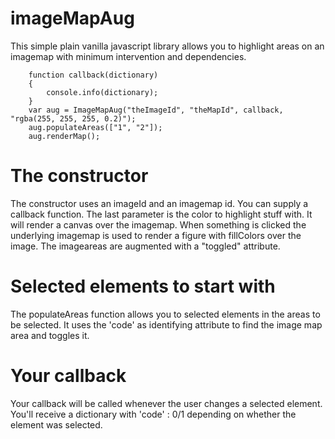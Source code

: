 # imageMapAug

This simple plain vanilla javascript library allows you to highlight areas on an imagemap with minimum intervention and dependencies.


```   
    function callback(dictionary)
    {
        console.info(dictionary);
    }
    var aug = ImageMapAug("theImageId", "theMapId", callback, "rgba(255, 255, 255, 0.2)");
    aug.populateAreas(["1", "2"]);
    aug.renderMap();
```    

# The constructor 
 The constructor uses an imageId and an imagemap id. You can supply a callback function. The last parameter is the color to highlight stuff with. 
 It will render a canvas over the imagemap.
 When something is clicked the underlying imagemap is used to render a figure with fillColors over the image.
 The imageareas are augmented with a "toggled" attribute.
 
# Selected elements to start with

The populateAreas function allows you to selected elements in the areas to be selected. 
It uses the 'code' as identifying attribute to find the image map area and toggles it. 

# Your callback
Your callback will be called whenever the user changes a selected element. 
You'll receive a dictionary with 'code' : 0/1 depending on whether the element was selected. 
